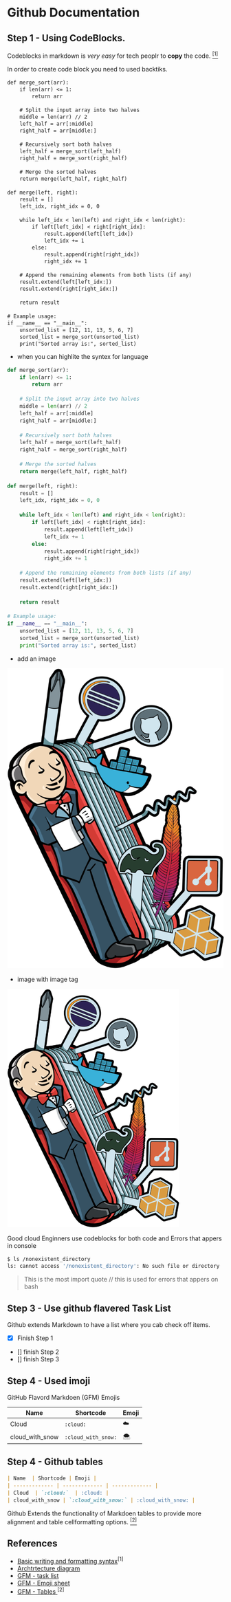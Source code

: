# Github Documentation

## Step 1 - Using CodeBlocks.

Codeblocks in markdown is *very easy* for tech peoplr to **copy** the code. [<sup>[1]</sup>](#references)


In order to create code block you need to used backtiks.

```
def merge_sort(arr):
    if len(arr) <= 1:
        return arr

    # Split the input array into two halves
    middle = len(arr) // 2
    left_half = arr[:middle]
    right_half = arr[middle:]

    # Recursively sort both halves
    left_half = merge_sort(left_half)
    right_half = merge_sort(right_half)

    # Merge the sorted halves
    return merge(left_half, right_half)

def merge(left, right):
    result = []
    left_idx, right_idx = 0, 0

    while left_idx < len(left) and right_idx < len(right):
        if left[left_idx] < right[right_idx]:
            result.append(left[left_idx])
            left_idx += 1
        else:
            result.append(right[right_idx])
            right_idx += 1

    # Append the remaining elements from both lists (if any)
    result.extend(left[left_idx:])
    result.extend(right[right_idx:])

    return result

# Example usage:
if __name__ == "__main__":
    unsorted_list = [12, 11, 13, 5, 6, 7]
    sorted_list = merge_sort(unsorted_list)
    print("Sorted array is:", sorted_list)

```

- when you can highlite the syntex for language

```python
def merge_sort(arr):
    if len(arr) <= 1:
        return arr

    # Split the input array into two halves
    middle = len(arr) // 2
    left_half = arr[:middle]
    right_half = arr[middle:]

    # Recursively sort both halves
    left_half = merge_sort(left_half)
    right_half = merge_sort(right_half)

    # Merge the sorted halves
    return merge(left_half, right_half)

def merge(left, right):
    result = []
    left_idx, right_idx = 0, 0

    while left_idx < len(left) and right_idx < len(right):
        if left[left_idx] < right[right_idx]:
            result.append(left[left_idx])
            left_idx += 1
        else:
            result.append(right[right_idx])
            right_idx += 1

    # Append the remaining elements from both lists (if any)
    result.extend(left[left_idx:])
    result.extend(right[right_idx:])

    return result

# Example usage:
if __name__ == "__main__":
    unsorted_list = [12, 11, 13, 5, 6, 7]
    sorted_list = merge_sort(unsorted_list)
    print("Sorted array is:", sorted_list)

```

- add an image 

![Alt text](image.png)

- image with image tag

<img width="400px" src="https://github.com/waghrahul60/github-docs-example/blob/main/image.png" />

Good cloud Enginners use codeblocks for both code and Errors that appers in console


```bash
$ ls /nonexistent_directory
ls: cannot access '/nonexistent_directory': No such file or directory

```

> This is the most import quote // this is used for errors that appers on bash

## Step 3 - Use github flavered Task List

Github extends Markdown to have a list where you cab check off items.
- [x] Finish Step 1
- [] finish Step 2
- [] finish Step 3

## Step 4 - Used imoji

GitHub Flavord Markdoen (GFM) Emojis


| Name  | Shortcode | Emoji |
| ------------- | ------------- | ------------- |
| Cloud  | `:cloud:`  | :cloud: |
| cloud_with_snow | `:cloud_with_snow:` | :cloud_with_snow: |

## Step 4 - Github tables

```md
| Name  | Shortcode | Emoji |
| ------------- | ------------- | ------------- |
| Cloud  | `:cloud:`  | :cloud: |
| cloud_with_snow | `:cloud_with_snow:` | :cloud_with_snow: |
```
Github Extends the functionality of Markdoen tables to provide more alignment and table cellformatting options. [<sup>[2]</sup>](#references)


## References

- [Basic writing and formatting syntax](https://docs.github.com/en/get-started/writing-on-github/getting-started-with-writing-and-formatting-on-github/basic-writing-and-formatting-syntax)<sup>[1]</sup>
- [Archtrtecture diagram ](https://lucid.app/lucidchart/e3f15b1a-2211-4ddb-8c95-f144c2504db4/edit?invitationId=inv_0873b3c6-c652-463f-9f2b-fa0f1b420823&page=0_0#)
- [GFM - task list](https://docs.github.com/en/get-started/writing-on-github/getting-started-with-writing-and-formatting-on-github/basic-writing-and-formatting-syntax#task-lists)
- [GFM - Emoji sheet](https://github.com/ikatyang/emoji-cheat-sheet/blob/master/README.md)
- [GFM - Tables ](https://docs.github.com/en/get-started/writing-on-github/working-with-advanced-formatting/organizing-information-with-tables) <sup>[2]</sup>

